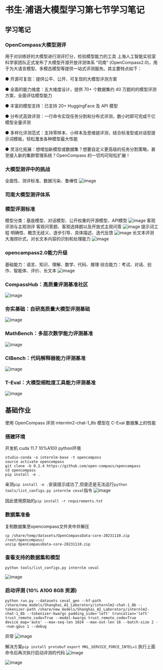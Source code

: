 # 书生·浦语大模型学习第七节学习笔记
## 学习笔记
### OpenCompass大模型测评
用于对训练好的大模型进行测评打分，检验模型能力的工具
上海人工智能实验室科学家团队正式发布了大模型开源开放评测体系 “司南” (OpenCompass2.0)，用于为大语言模型、多模态模型等提供一站式评测服务。其主要特点如下：

● 开源可复现：提供公平、公开、可复现的大模型评测方案

● 全面的能力维度：五大维度设计，提供 70+ 个数据集约 40 万题的的模型评测方案，全面评估模型能力

● 丰富的模型支持：已支持 20+ HuggingFace 及 API 模型

● 分布式高效评测：一行命令实现任务分割和分布式评测，数小时即可完成千亿模型全量评测

● 多样化评测范式：支持零样本、小样本及思维链评测，结合标准型或对话型提示词模板，轻松激发各种模型最大性能

● 灵活化拓展：想增加新模型或数据集？想要自定义更高级的任务分割策略，甚至接入新的集群管理系统？OpenCompass 的一切均可轻松扩展！

### 大模型测评中的挑战
全面性、测评标准、数据污染、鲁棒性
![image](https://github.com/PURE281/my_dream/assets/93171238/04161069-bfe2-4a1f-8ddc-25196f911515)
### 司南大模型测评体系
### 模型评测标准
模型分类：基座模型、对话模型、公开权重的开源模型、API模型
![image](https://github.com/PURE281/my_dream/assets/93171238/ea689b72-9b10-4ef9-ab00-c009624be469)
客观评测与主观测评
客观问答题、客观选择题以及开放式主观问答
![image](https://github.com/PURE281/my_dream/assets/93171238/e5732748-1314-4331-ade9-39b7b85d346f)
提示词工程
明确性、概念无歧义、逐步引导、具体描述、迭代反馈
![image](https://github.com/PURE281/my_dream/assets/93171238/e1993489-f712-4fda-b2d0-ebcee2747f61)
长文本评测
大海捞针式，对长文本内容的识别和处理能力
![image](https://github.com/PURE281/my_dream/assets/93171238/f72eeafd-ac1d-4237-bfa5-84a3fb9543fb)
### opencampass2.0能力升级
基础能力：语言、知识、理解、数学、代码、推理
综合能力：考试、对话、创作、智能体、评价、长文本
![image](https://github.com/PURE281/my_dream/assets/93171238/8e0e09dd-6ece-4eda-9700-63939d04427a)

### CompassHub：高质量评测基准社区
![image](https://github.com/PURE281/my_dream/assets/93171238/0201c067-4d18-49ad-a33e-70dd59ea36a6)

### 夯实基础：自研高质量大模型评测基础
![image](https://github.com/PURE281/my_dream/assets/93171238/d8413bc1-12cf-4284-b997-a56619067c38)
### MathBench：多层次数学能力评测基准
![image](https://github.com/PURE281/my_dream/assets/93171238/a22a32d2-65a0-4fd8-a04c-07c015aa9be0)
### CIBench：代码解释器能力评测基准
![image](https://github.com/PURE281/my_dream/assets/93171238/a1764f9f-7b7d-4bb0-86ca-4f42af54346b)
### T-Eval：大模型细粒度工具能力评测基准
![image](https://github.com/PURE281/my_dream/assets/93171238/3842dd4c-6233-4862-8670-4369dddbf3f6)

## 基础作业
使用 OpenCompass 评测 internlm2-chat-1_8b 模型在 C-Eval 数据集上的性能
### 搭建环境
开发机 
cuda 11.7 10%A100
python环境
```
studio-conda -o internlm-base -t opencompass
source activate opencompass
git clone -b 0.2.4 https://github.com/open-compass/opencompass
cd opencompass
pip install -e .
```

亲测`pip install -e .`安装提示成功了,但是还是无法运行`python tools/list_configs.py internlm ceval`指令
![image](https://github.com/PURE281/my_dream/assets/93171238/2625f6bf-ac9b-4665-bff5-dbddbb02f3d4)

因此使用原始的`pip install -r requirements.txt`
### 数据集准备
复制数据集至opencompass文件夹中并解压
```
cp /share/temp/datasets/OpenCompassData-core-20231110.zip /root/opencompass/
unzip OpenCompassData-core-20231110.zip
```
### 查看支持的数据集和模型
```
python tools/list_configs.py internlm ceval
```
![image](https://github.com/PURE281/my_dream/assets/93171238/df42aac2-9fd7-43f1-8286-fd8cfc57b414)
### 启动评测 (10% A100 8GB 资源)
```
python run.py --datasets ceval_gen --hf-path /share/new_models/Shanghai_AI_Laboratory/internlm2-chat-1_8b --tokenizer-path /share/new_models/Shanghai_AI_Laboratory/internlm2-chat-1_8b --tokenizer-kwargs padding_side='left' truncation='left' trust_remote_code=True --model-kwargs trust_remote_code=True device_map='auto' --max-seq-len 1024 --max-out-len 16 --batch-size 2 --num-gpus 1 --debug
```
异常
![image](https://github.com/PURE281/my_dream/assets/93171238/e6308fa0-4a94-4b8f-a723-791564771478)

解决方案`pip install protobuf` `export MKL_SERVICE_FORCE_INTEL=1`
执行上面命令后再次执行启动评测的代码
![image](https://github.com/PURE281/my_dream/assets/93171238/038e2db0-3197-4153-9bcf-4d8c25498e5e)

![image](https://github.com/PURE281/my_dream/assets/93171238/d23074e6-3711-47e7-bcf5-1b37db925b39)
